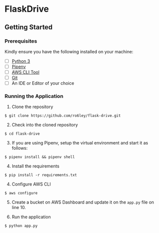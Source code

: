 # FlaskDrive

## Getting Started

### Prerequisites

Kindly ensure you have the following installed on your machine:

- [ ] [Python 3](https://realpython.com/installing-python/)
- [ ] [Pipenv](https://pipenv.readthedocs.io/en/latest/#install-pipenv-today)
- [ ] [AWS CLI Tool](https://docs.aws.amazon.com/cli/latest/userguide/cli-chap-configure.html)
- [ ] [Git]()
- [ ] An IDE or Editor of your choice

### Running the Application

1. Clone the repository
```
$ git clone https://github.com/ro6ley/flask-drive.git
```

2. Check into the cloned repository
```
$ cd flask-drive
```

3. If you are using Pipenv, setup the virtual environment and start it as follows:
```
$ pipenv install && pipenv shell
```

4. Install the requirements
```
$ pip install -r requirements.txt
```

4. Configure AWS CLI
```
$ aws configure
```

5. Create a bucket on AWS Dashboard and update it on the `app.py` file on line 10.

6. Run the application
```
$ python app.py
```

